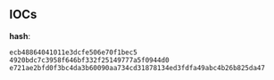 
## IOCs

__hash__:

```text
ecb48864041011e3dcfe506e70f1bec5
4920bdc7c3958f646bf332f25149777a5f0944d0
e721ae2bfd0f3bc4da3b60090aa734cd31878134ed3fdfa49abc4b26b825da47
```